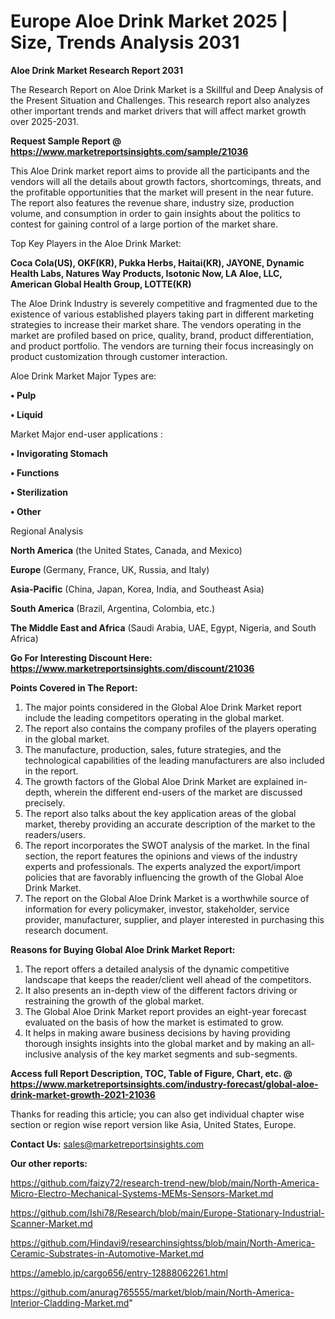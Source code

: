 # Europe Aloe Drink Market 2025 | Size, Trends Analysis 2031

<strong>Aloe Drink Market Research Report 2031</strong>

The Research Report on Aloe Drink Market is a Skillful and Deep Analysis of the Present Situation and Challenges. This research report also analyzes other important trends and market drivers that will affect market growth over 2025-2031.

<strong>Request Sample Report @ <a href=https://www.marketreportsinsights.com/sample/21036>https://www.marketreportsinsights.com/sample/21036</a></strong>

This Aloe Drink market report aims to provide all the participants and the vendors will all the details about growth factors, shortcomings, threats, and the profitable opportunities that the market will present in the near future. The report also features the revenue share, industry size, production volume, and consumption in order to gain insights about the politics to contest for gaining control of a large portion of the market share.

Top Key Players in the Aloe Drink Market:

<strong>Coca Cola(US), OKF(KR), Pukka Herbs, Haitai(KR), JAYONE, Dynamic Health Labs, Natures Way Products, Isotonic Now, LA Aloe, LLC, American Global Health Group, LOTTE(KR)</strong>

The Aloe Drink Industry is severely competitive and fragmented due to the existence of various established players taking part in different marketing strategies to increase their market share. The vendors operating in the market are profiled based on price, quality, brand, product differentiation, and product portfolio. The vendors are turning their focus increasingly on product customization through customer interaction.

Aloe Drink Market Major Types are:

<strong>• Pulp

• Liquid</strong>

Market Major end-user applications :

<strong>• Invigorating Stomach

• Functions

• Sterilization

• Other</strong>

Regional Analysis

</u><strong><b>North America</b></strong> (the United States, Canada, and Mexico)

<strong><b>Europe </b></strong>(Germany, France, UK, Russia, and Italy)

<strong><b>Asia-Pacific</b></strong> (China, Japan, Korea, India, and Southeast Asia)

<strong><b>South America</b></strong> (Brazil, Argentina, Colombia, etc.)

<strong><b>The Middle East and Africa</b></strong> (Saudi Arabia, UAE, Egypt, Nigeria, and South Africa)

<strong>Go For Interesting Discount Here: <a href=https://www.marketreportsinsights.com/discount/21036>https://www.marketreportsinsights.com/discount/21036</a></strong>

<strong>Points Covered in The Report:</strong>
<ol>
  <li>The major points considered in the Global Aloe Drink Market report include the leading competitors operating in the global market.</li>
  <li>The report also contains the company profiles of the players operating in the global market.</li>
  <li>The manufacture, production, sales, future strategies, and the technological capabilities of the leading manufacturers are also included in the report.</li>
  <li>The growth factors of the Global Aloe Drink Market are explained in-depth, wherein the different end-users of the market are discussed precisely.</li>
  <li>The report also talks about the key application areas of the global market, thereby providing an accurate description of the market to the readers/users.</li>
  <li>The report incorporates the SWOT analysis of the market. In the final section, the report features the opinions and views of the industry experts and professionals. The experts analyzed the export/import policies that are favorably influencing the growth of the Global Aloe Drink Market.</li>
  <li>The report on the Global Aloe Drink Market is a worthwhile source of information for every policymaker, investor, stakeholder, service provider, manufacturer, supplier, and player interested in purchasing this research document.</li>
</ol>
<strong>Reasons for Buying Global Aloe Drink Market Report:</strong>

<ol>
  <li>The report offers a detailed analysis of the dynamic competitive landscape that keeps the reader/client well ahead of the competitors.</li>
  <li>It also presents an in-depth view of the different factors driving or restraining the growth of the global market.</li>
  <li>The Global Aloe Drink Market report provides an eight-year forecast evaluated on the basis of how the market is estimated to grow.</li>
  <li>It helps in making aware business decisions by having providing thorough insights insights into the global market and by making an all-inclusive analysis of the key market segments and sub-segments.</li>
</ol>
<strong>Access full Report Description, TOC, Table of Figure, Chart, etc. @ <a href=https://www.marketreportsinsights.com/industry-forecast/global-aloe-drink-market-growth-2021-21036>https://www.marketreportsinsights.com/industry-forecast/global-aloe-drink-market-growth-2021-21036</a></strong>


Thanks for reading this article; you can also get individual chapter wise section or region wise report version like Asia, United States, Europe.

<strong>Contact Us:</strong>
sales@marketreportsinsights.com

<strong>Our other reports:</strong>

<a href=https://github.com/faizy72/research-trend-new/blob/main/North-America-Micro-Electro-Mechanical-Systems-MEMs-Sensors-Market.md>https://github.com/faizy72/research-trend-new/blob/main/North-America-Micro-Electro-Mechanical-Systems-MEMs-Sensors-Market.md</a>

<a href=https://github.com/Ishi78/Research/blob/main/Europe-Stationary-Industrial-Scanner-Market.md>https://github.com/Ishi78/Research/blob/main/Europe-Stationary-Industrial-Scanner-Market.md</a>

<a href=https://github.com/Hindavi9/researchinsightss/blob/main/North-America-Ceramic-Substrates-in-Automotive-Market.md>https://github.com/Hindavi9/researchinsightss/blob/main/North-America-Ceramic-Substrates-in-Automotive-Market.md</a>

<a href=https://ameblo.jp/cargo656/entry-12888062261.html>https://ameblo.jp/cargo656/entry-12888062261.html</a>

<a href=https://github.com/anurag765555/market/blob/main/North-America-Interior-Cladding-Market.md>https://github.com/anurag765555/market/blob/main/North-America-Interior-Cladding-Market.md</a>"
